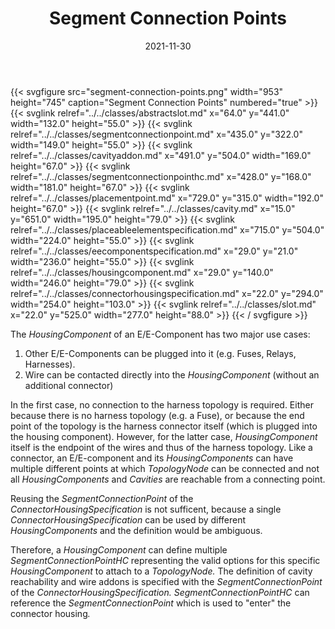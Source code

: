 ﻿---
title: Segment Connection Points
toc: false
type: specs
layout: diagram
date: "2021-11-30"
draft: false
specification: VEC
version: 2.0.0-rc1
documentType: "Recommendation"
elementType: Diagram
classes:
  - AbstractSlot
  - SegmentConnectionPoint
  - CavityAddOn
  - SegmentConnectionPointHC
  - PlacementPoint
  - Cavity
  - PlaceableElementSpecification
  - EEComponentSpecification
  - HousingComponent
  - ConnectorHousingSpecification
  - Slot
menu:
  VEC-2.0.0-rc1:    
    parent: ee-components
    identifier: ee-components/segment-connection-points
    weight: 1006002 

# Prev/next pager order (if `docs_section_pager` enabled in `params.toml`)
weight: 1006002
---
{{< svgfigure src="segment-connection-points.png" width="953" height="745" caption="Segment Connection Points" numbered="true" >}}
  {{< svglink relref="../../classes/abstractslot.md" x="64.0" y="441.0" width="132.0" height="55.0" >}}
  {{< svglink relref="../../classes/segmentconnectionpoint.md" x="435.0" y="322.0" width="149.0" height="55.0" >}}
  {{< svglink relref="../../classes/cavityaddon.md" x="491.0" y="504.0" width="169.0" height="67.0" >}}
  {{< svglink relref="../../classes/segmentconnectionpointhc.md" x="428.0" y="168.0" width="181.0" height="67.0" >}}
  {{< svglink relref="../../classes/placementpoint.md" x="729.0" y="315.0" width="192.0" height="67.0" >}}
  {{< svglink relref="../../classes/cavity.md" x="15.0" y="651.0" width="195.0" height="79.0" >}}
  {{< svglink relref="../../classes/placeableelementspecification.md" x="715.0" y="504.0" width="224.0" height="55.0" >}}
  {{< svglink relref="../../classes/eecomponentspecification.md" x="29.0" y="21.0" width="236.0" height="55.0" >}}
  {{< svglink relref="../../classes/housingcomponent.md" x="29.0" y="140.0" width="246.0" height="79.0" >}}
  {{< svglink relref="../../classes/connectorhousingspecification.md" x="22.0" y="294.0" width="254.0" height="103.0" >}}
  {{< svglink relref="../../classes/slot.md" x="22.0" y="525.0" width="277.0" height="88.0" >}}
{{< / svgfigure >}}
<p> The <i>HousingComponent</i> of an E/E-Component has two major use cases:      </p>      <ol>       <li> Other E/E-Components can be plugged into it (e.g. Fuses, Relays, Harnesses).        </li>       <li> Wire can be contacted directly into the <i>HousingComponent </i>(without an additional connector)        </li>     </ol>     <p> In the first case, no connection to the harness topology is required. Either because there is no harness topology (e.g. a Fuse), or because the end point of the topology is the harness connector itself (which is plugged into the housing component). However, for the latter case, <i>HousingComponent</i> itself is the endpoint of the wires and thus of the harness topology. Like a connector, an E/E-component and its <i>HousingComponents</i> can have multiple different points at which <i>TopologyNode </i>can be connected and not all <i>HousingComponents </i>and<i> Cavities</i> are reachable from a connecting point.      </p>      <p> Reusing the <i>SegmentConnectionPoint</i> of the <i>ConnectorHousingSpecification</i> is not sufficent, because a single <i>ConnectorHousingSpecification</i> can be used by different <i>HousingComponents </i>and the definition would be ambiguous.      </p>      <p> Therefore, a <i>HousingComponent </i>can define multiple <i>SegmentConnectionPointHC </i>representing the valid options for this specific <i>HousingComponent</i> to attach to a <i>TopologyNode.</i> The definition of cavity reachability and wire addons is specified with the <i>SegmentConnectionPoint</i> of the <i>ConnectorHousingSpecification. </i><i>SegmentConnectionPointHC</i> can reference the <i>SegmentConnectionPoint</i> which is used to &quot;enter&quot; the connector housing<i>.</i>      </p>